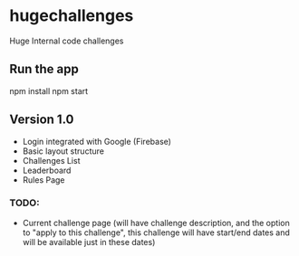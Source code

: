 # hugechallenges
Huge Internal code challenges

## Run the app
npm install
npm start

## Version 1.0
- Login integrated with Google (Firebase)
- Basic layout structure
- Challenges List
- Leaderboard
- Rules Page

### TODO: 
- Current challenge page (will have challenge description, and the option to "apply to this challenge", this challenge will have start/end dates and will be available just in these dates)

  
